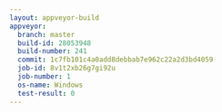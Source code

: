```yaml
---
layout: appveyor-build
appveyor:
  branch: master
  build-id: 28053948
  build-number: 241
  commit: 1c7fb101c4a0add8debbab7e962c22a2d3bd4059
  job-id: 8v1t2xb26g7gi92u
  job-number: 1
  os-name: Windows
  test-result: 0
---
```

